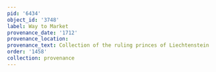 ```yaml
---
pid: '6434'
object_id: '3748'
label: Way to Market
provenance_date: '1712'
provenance_location:
provenance_text: Collection of the ruling princes of Liechtenstein
order: '1458'
collection: provenance
---
```

